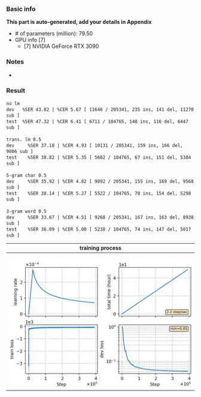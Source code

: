 ### Basic info

**This part is auto-generated, add your details in Appendix**

* \# of parameters (million): 79.50
* GPU info \[7\]
  * \[7\] NVIDIA GeForce RTX 3090

### Notes

* 

### Result
```
no lm
dev   %SER 43.82 | %CER 5.67 [ 11646 / 205341, 235 ins, 141 del, 11270 sub ]
test  %SER 47.32 | %CER 6.41 [ 6711 / 104765, 148 ins, 116 del, 6447 sub ]

trans. lm 0.5
dev     %SER 37.18 | %CER 4.93 [ 10131 / 205341, 159 ins, 166 del, 9806 sub ]
test    %SER 38.82 | %CER 5.35 [ 5602 / 104765, 67 ins, 151 del, 5384 sub ]

5-gram char 0.5
dev     %SER 35.92 | %CER 4.82 [ 9892 / 205341, 155 ins, 169 del, 9568 sub ]
test    %SER 38.14 | %CER 5.27 [ 5522 / 104765, 70 ins, 154 del, 5298 sub ]

3-gram word 0.5
dev     %SER 33.67 | %CER 4.51 [ 9268 / 205341, 167 ins, 163 del, 8938 sub ]
test    %SER 36.09 | %CER 5.00 [ 5238 / 104765, 74 ins, 147 del, 5017 sub ]
```

|     training process    |
|:-----------------------:|
|![monitor](./monitor.png)|
